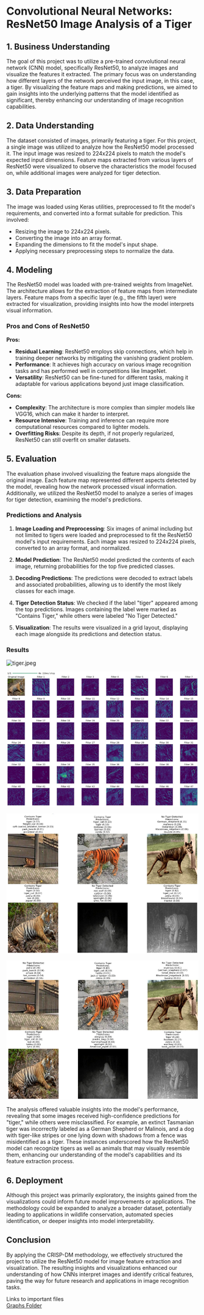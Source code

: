 # Convolutional Neural Networks: ResNet50 Image Analysis of a Tiger

## 1. Business Understanding
The goal of this project was to utilize a pre-trained convolutional neural network (CNN) model, specifically ResNet50, to analyze images and visualize the features it extracted. The primary focus was on understanding how different layers of the network perceived the input image, in this case, a tiger. By visualizing the feature maps and making predictions, we aimed to gain insights into the underlying patterns that the model identified as significant, thereby enhancing our understanding of image recognition capabilities.

## 2. Data Understanding
The dataset consisted of images, primarily featuring a tiger. For this project, a single image was utilized to analyze how the ResNet50 model processed it. The input image was resized to 224x224 pixels to match the model's expected input dimensions. Feature maps extracted from various layers of ResNet50 were visualized to observe the characteristics the model focused on, while additional images were analyzed for tiger detection.

## 3. Data Preparation
The image was loaded using Keras utilities, preprocessed to fit the model's requirements, and converted into a format suitable for prediction. This involved:
- Resizing the image to 224x224 pixels.
- Converting the image into an array format.
- Expanding the dimensions to fit the model's input shape.
- Applying necessary preprocessing steps to normalize the data.

## 4. Modeling
The ResNet50 model was loaded with pre-trained weights from ImageNet. The architecture allows for the extraction of feature maps from intermediate layers. Feature maps from a specific layer (e.g., the fifth layer) were extracted for visualization, providing insights into how the model interprets visual information.

### Pros and Cons of ResNet50
**Pros:**
- **Residual Learning**: ResNet50 employs skip connections, which help in training deeper networks by mitigating the vanishing gradient problem.
- **Performance**: It achieves high accuracy on various image recognition tasks and has performed well in competitions like ImageNet.
- **Versatility**: ResNet50 can be fine-tuned for different tasks, making it adaptable for various applications beyond just image classification.

**Cons:**
- **Complexity**: The architecture is more complex than simpler models like VGG16, which can make it harder to interpret.
- **Resource Intensive**: Training and inference can require more computational resources compared to lighter models.
- **Overfitting Risks**: Despite its depth, if not properly regularized, ResNet50 can still overfit on smaller datasets.

## 5. Evaluation
The evaluation phase involved visualizing the feature maps alongside the original image. Each feature map represented different aspects detected by the model, revealing how the network processed visual information. Additionally, we utilized the ResNet50 model to analyze a series of images for tiger detection, examining the model's predictions.

### Predictions and Analysis
1. **Image Loading and Preprocessing**: Six images of animal including but not limited to tigers were loaded and preprocessed to fit the ResNet50 model's input requirements. Each image was resized to 224x224 pixels, converted to an array format, and normalized.

2. **Model Prediction**: The ResNet50 model predicted the contents of each image, returning probabilities for the top five predicted classes.

3. **Decoding Predictions**: The predictions were decoded to extract labels and associated probabilities, allowing us to identify the most likely classes for each image.

4. **Tiger Detection Status**: We checked if the label "tiger" appeared among the top predictions. Images containing the label were marked as "Contains Tiger," while others were labeled "No Tiger Detected."

5. **Visualization**: The results were visualized in a grid layout, displaying each image alongside its predictions and detection status.

### Results

![tiger.jpeg](Graphs/tiger.jpeg)

![feature_map_tiger.jpg](Graphs/feature_map_tiger.jpg)

![ResNet_Pred.jpg](Graphs/ResNet_Pred.jpg)

![VGG16_Pred.jpg](Graphs/VGG16_Pred.jpg)

The analysis offered valuable insights into the model's performance, revealing that some images received high-confidence predictions for "tiger," while others were misclassified. For example, an extinct Tasmanian tiger was incorrectly labeled as a German Shepherd or Malinois, and a dog with tiger-like stripes or one lying down with shadows from a fence was misidentified as a tiger. These instances underscored how the ResNet50 model can recognize tigers as well as animals that may visually resemble them, enhancing our understanding of the model's capabilities and its feature extraction process.

## 6. Deployment
Although this project was primarily exploratory, the insights gained from the visualizations could inform future model improvements or applications. The methodology could be expanded to analyze a broader dataset, potentially leading to applications in wildlife conservation, automated species identification, or deeper insights into model interpretability.

## Conclusion
By applying the CRISP-DM methodology, we effectively structured the project to utilize the ResNet50 model for image feature extraction and visualization. The resulting insights and visualizations enhanced our understanding of how CNNs interpret images and identify critical features, paving the way for future research and applications in image recognition tasks.



Links to important files<br>
[Graphs Folder](Graphs/)<br>
